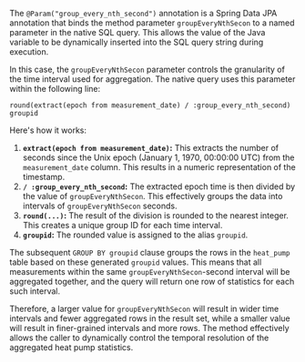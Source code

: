 The `@Param("group_every_nth_second")` annotation is a Spring Data JPA annotation that binds the method parameter `groupEveryNthSecon` to a named parameter in the native SQL query. This allows the value of the Java variable to be dynamically inserted into the SQL query string during execution.

In this case, the `groupEveryNthSecon` parameter controls the granularity of the time interval used for aggregation. The native query uses this parameter within the following line:

`round(extract(epoch from measurement_date) / :group_every_nth_second) groupid`

Here's how it works:

1.  **`extract(epoch from measurement_date)`:**  This extracts the number of seconds since the Unix epoch (January 1, 1970, 00:00:00 UTC) from the `measurement_date` column. This results in a numeric representation of the timestamp.
2.  **`/ :group_every_nth_second`:** The extracted epoch time is then divided by the value of `groupEveryNthSecon`.  This effectively groups the data into intervals of `groupEveryNthSecon` seconds.
3.  **`round(...)`:**  The result of the division is rounded to the nearest integer. This creates a unique group ID for each time interval.
4.  **`groupid`:**  The rounded value is assigned to the alias `groupid`.

The subsequent `GROUP BY groupid` clause groups the rows in the `heat_pump` table based on these generated `groupid` values. This means that all measurements within the same `groupEveryNthSecon`-second interval will be aggregated together, and the query will return one row of statistics for each such interval.

Therefore, a larger value for `groupEveryNthSecon` will result in wider time intervals and fewer aggregated rows in the result set, while a smaller value will result in finer-grained intervals and more rows. The method effectively allows the caller to dynamically control the temporal resolution of the aggregated heat pump statistics.